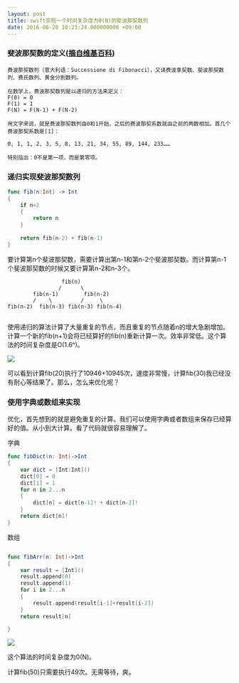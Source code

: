 ```yaml
---
layout: post
title: swift实现一个时间复杂度为0(N)的斐波那契数列
date: 2016-06-28 10:23:24.000000000 +09:00
---
```


### 斐波那契数的定义([摘自维基百科](https://zh.wikipedia.org/wiki/%E6%96%90%E6%B3%A2%E9%82%A3%E5%A5%91%E6%95%B0%E5%88%97))
```
费波那契数列（意大利语：Successione di Fibonacci），又译费波拿契数、斐波那契数列、费氏数列、黄金分割数列。

在数学上，费波那契数列是以递归的方法来定义：
F(0) = 0
F(1) = 1
F(N) = F(N-1) + F(N-2)

用文字来说，就是费波那契数列由0和1开始，之后的费波那契系数就由之前的两数相加。首几个费波那契系数是[1]：

0, 1, 1, 2, 3, 5, 8, 13, 21, 34, 55, 89, 144, 233……

特别指出：0不是第一项，而是第零项。
```

### 递归实现斐波那契数列

``` swift
func fib(n:Int) -> Int
{
    if n<2
    {
        return n
    }
    
    return fib(n-2) + fib(n-1)
}
```


要计算第n个斐波那契数，需要计算出第n-1和第n-2个斐波那契数。而计算第n-1个斐波那契数的时候又要计算第n-2和n-3个。


```
		         fib(n)
		        /      \
	    fib(n-1)	    fib(n-2)
        /    \         /     \
fib(n-2)  fib(n-3) fib(n-3) fib(n-4)
  
```
使用递归的算法计算了大量重复的节点，而且重复的节点随着n的增大急剧增加。计算一个新的fib(n+1)会将已经算好的fib(n)重新计算一次。效率非常低。这个算法的时间复杂度是O(1.6ⁿ)。


![](https://raw.githubusercontent.com/imphila/imphila.github.io/master/assets/blogresource/fib20.png)

可以看到计算fib(20)执行了10946+10945次，速度非常慢，计算fib(30)我已经没有耐心等结果了。那么，怎么来优化呢？


### 使用字典或数组来实现
优化，首先想到的就是避免重复的计算。我们可以使用字典或者数组来保存已经算好的值。从小到大计算。看了代码就很容易理解了。

字典

``` swift
func fibDict(n: Int)->Int
{
    var dict = [Int:Int]()
    dict[0] = 0
    dict[1] = 1
    for n in 2...n
    {
        dict[n] = dict[n-1]! + dict[n-2]!
    }
    return dict[n]!
}
```
数组

``` swift

func fibArr(n: Int)->Int
{
    var result = [Int]()
    result.append(0)
    result.append(1)
    for i in 2...n
    {
        result.append(result[i-1]+result[i-2])
    }
    return result[n]

}

```




![](https://raw.githubusercontent.com/imphila/imphila.github.io/master/assets/blogresource/fibSample50.png)

这个算法的时间复杂度为0(N)。

计算fib(50)只需要执行49次。无需等待，爽。


